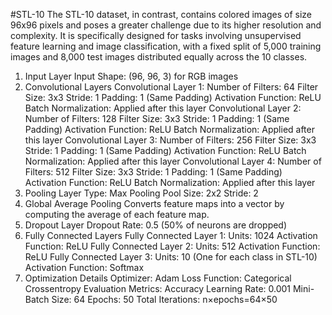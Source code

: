 #STL-10
The STL-10 dataset, in contrast, contains colored images of size 96x96 pixels and poses a greater challenge due to its higher resolution and complexity. It is specifically designed for tasks involving unsupervised feature learning and image classification, with a fixed split of 5,000 training images and 8,000 test images distributed equally across the 10 classes.
1. Input Layer
Input Shape: (96, 96, 3) for RGB images
2. Convolutional Layers
Convolutional Layer 1:
Number of Filters: 64
Filter Size: 3x3
Stride: 1
Padding: 1 (Same Padding)
Activation Function: ReLU
Batch Normalization: Applied after this layer
Convolutional Layer 2:
Number of Filters: 128
Filter Size: 3x3
Stride: 1
Padding: 1 (Same Padding)
Activation Function: ReLU
Batch Normalization: Applied after this layer
Convolutional Layer 3:
Number of Filters: 256
Filter Size: 3x3
Stride: 1
Padding: 1 (Same Padding)
Activation Function: ReLU
Batch Normalization: Applied after this layer
Convolutional Layer 4:
Number of Filters: 512
Filter Size: 3x3
Stride: 1
Padding: 1 (Same Padding)
Activation Function: ReLU
Batch Normalization: Applied after this layer
3. Pooling Layer
Type: Max Pooling
Pool Size: 2x2
Stride: 2
4. Global Average Pooling
Converts feature maps into a vector by computing the average of each feature map.
5. Dropout Layer
Dropout Rate: 0.5 (50% of neurons are dropped)
6. Fully Connected Layers
Fully Connected Layer 1:
Units: 1024
Activation Function: ReLU
Fully Connected Layer 2:
Units: 512
Activation Function: ReLU
Fully Connected Layer 3:
Units: 10 (One for each class in STL-10)
Activation Function: Softmax
7. Optimization Details
Optimizer: Adam
Loss Function: Categorical Crossentropy
Evaluation Metrics: Accuracy
Learning Rate: 0.001
Mini-Batch Size: 64
Epochs: 50
Total Iterations: n×epochs=64×50
